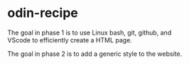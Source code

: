 # odin-recipe
The goal in phase 1 is to use Linux bash, git, github, and <br>
 VScode to efficiently create a HTML page.

The goal in phase 2 is to add a generic style to the website.